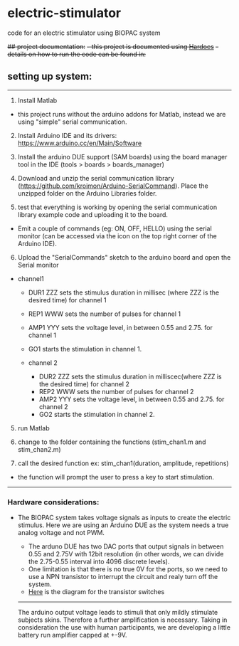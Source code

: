 # electric-stimulator
code for an electric stimulator using BIOPAC system


~~## project documentation:~~
~~- this project is documented using [Hardocs](https://gitlab.com/go-commons/hardocs)~~
~~- details on how to run the code can be found in:~~


## setting up system:

---

1. Install Matlab
 - this project runs without the arduino addons for Matlab, instead we are using "simple" serial communication.

2. Install Arduino IDE and its drivers: https://www.arduino.cc/en/Main/Software
3. Install the arduino DUE support (SAM boards) using the board manager tool in the IDE (tools > boards > boards_manager)

4. Download and unzip the serial communication library (https://github.com/kroimon/Arduino-SerialCommand). Place the unzipped folder on the Arduino Libraries folder.

5. test that everything is working by opening the serial communication library example code and uploading it to the board.

  - Emit a couple of commands (eg: ON, OFF, HELLO) using the serial monitor (can be accessed via the icon on the top right corner of the Arduino IDE).


6. Upload the "SerialCommands" sketch to the arduino board and open the Serial monitor
- channel1

    - DUR1 ZZZ sets the stimulus duration in millisec (where ZZZ is the desired time) for channel 1
    - REP1 WWW sets the number of pulses for channel 1
    - AMP1 YYY sets the voltage level, in between 0.55 and 2.75. for channel 1
    - GO1 starts the stimulation in channel 1.  


  - channel 2
    - DUR2 ZZZ sets the stimulus duration in milliscec(where ZZZ is the desired time) for channel 2
    - REP2 WWW sets the number of pulses for channel 2
    - AMP2 YYY sets the voltage level, in between 0.55 and 2.75. for channel 2
    - GO2 starts the stimulation in channel 2.



5. run Matlab

6. change to the folder containing the functions (stim_chan1.m and stim_chan2.m)

7. call the desired function ex: stim_chan1(duration, amplitude, repetitions)
  - the function will prompt the user to press a key to start stimulation.

---

### Hardware considerations:

- The BIOPAC system takes voltage signals as inputs to create the electric stimulus. Here we are using an Arduino DUE as the system needs a true analog voltage and not PWM.
  - The arduno DUE has two DAC ports that output signals in between 0.55 and 2.75V with 12bit resolution (in other words, we can divide the 2.75-0.55 interval into 4096 discrete levels).
  - One limitation is that there is no true 0V for the ports, so we need to use a NPN transistor to interrupt the circuit and realy turn off the system.
  - [Here]((/hardware/transistor_switch/schematic.pdf)) is the diagram for the transistor switches

  ---

  The arduino output voltage leads to stimuli that only mildly stimulate subjects skins. Therefore a further amplification is necessary. Taking in consideration the use with human participants, we are developing a little battery run amplifier capped at +-9V.
